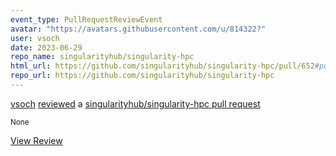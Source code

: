 ```yaml
---
event_type: PullRequestReviewEvent
avatar: "https://avatars.githubusercontent.com/u/814322?"
user: vsoch
date: 2023-06-29
repo_name: singularityhub/singularity-hpc
html_url: https://github.com/singularityhub/singularity-hpc/pull/652#pullrequestreview-1505729484
repo_url: https://github.com/singularityhub/singularity-hpc
---
```


<a href='https://github.com/vsoch' target='_blank'>vsoch</a> <a href='https://github.com/singularityhub/singularity-hpc/pull/652#pullrequestreview-1505729484' target='_blank'>reviewed</a> a <a href='https://github.com/singularityhub/singularity-hpc/pull/652' target='_blank'>singularityhub/singularity-hpc pull request</a>

<small>None</small>

<a href='https://github.com/singularityhub/singularity-hpc/pull/652#pullrequestreview-1505729484' target='_blank'>View Review</a>